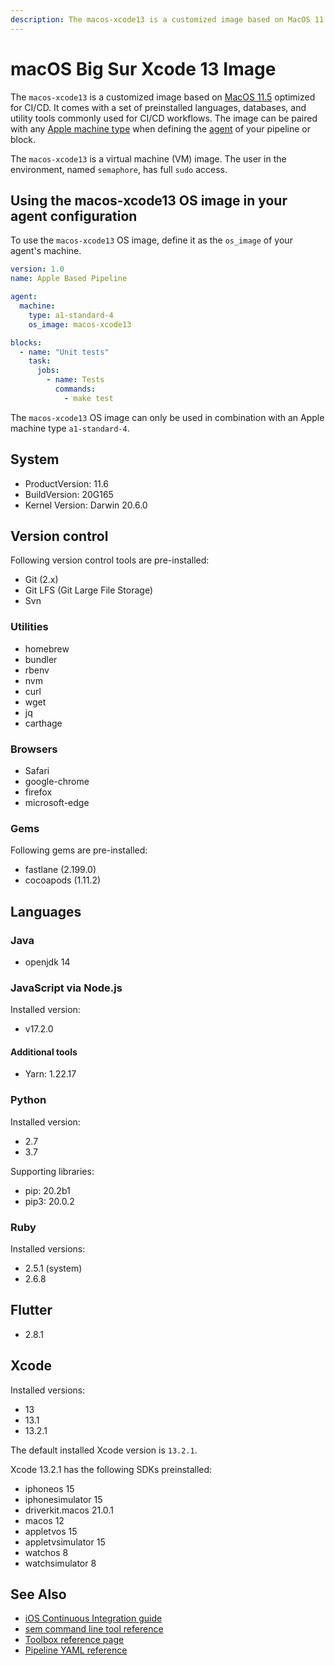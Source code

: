 ```yaml
---
description: The macos-xcode13 is a customized image based on MacOS 11.6 optimized for CI/CD. It is a virtual machine (VM) image and here is how to use it.
---
```


# macOS Big Sur Xcode 13 Image

The `macos-xcode13` is a customized image based on [MacOS 11.5][bigsur-release-notes]
optimized for CI/CD. It comes with a set of preinstalled languages, databases,
and utility tools commonly used for CI/CD workflows. The image can be paired
with any [Apple machine type][machine-types] when defining the [agent][agent]
of your pipeline or block.

The `macos-xcode13` is a virtual machine (VM) image. The user in the environment,
named `semaphore`, has full `sudo` access.

## Using the macos-xcode13 OS image in your agent configuration

To use the `macos-xcode13` OS image, define it as the `os_image` of your agent's
machine.

``` yaml
version: 1.0
name: Apple Based Pipeline

agent:
  machine:
    type: a1-standard-4
    os_image: macos-xcode13

blocks:
  - name: "Unit tests"
    task:
      jobs:
        - name: Tests
          commands:
            - make test
```

The `macos-xcode13` OS image can only be used in combination with an Apple
machine type `a1-standard-4`.

## System

- ProductVersion: 11.6
- BuildVersion: 20G165
- Kernel Version: Darwin 20.6.0

## Version control

Following version control tools are pre-installed:

- Git (2.x)
- Git LFS (Git Large File Storage)
- Svn

### Utilities

- homebrew
- bundler
- rbenv
- nvm
- curl
- wget
- jq
- carthage

### Browsers

- Safari
- google-chrome
- firefox
- microsoft-edge

### Gems

Following gems are pre-installed:

- fastlane (2.199.0)
- cocoapods (1.11.2)

## Languages

### Java

- openjdk 14

### JavaScript via Node.js

Installed version:

- v17.2.0

#### Additional tools

- Yarn: 1.22.17

### Python

Installed version:

- 2.7
- 3.7

Supporting libraries:

- pip: 20.2b1
- pip3: 20.0.2

### Ruby

Installed versions:

- 2.5.1 (system)
- 2.6.8

## Flutter

- 2.8.1

## Xcode

Installed versions:

- 13
- 13.1
- 13.2.1

The default installed Xcode version is `13.2.1`.


Xcode 13.2.1 has the following SDKs preinstalled:

- iphoneos 15
- iphonesimulator 15
- driverkit.macos 21.0.1
- macos 12
- appletvos 15
- appletvsimulator 15
- watchos 8
- watchsimulator 8


## See Also

- [iOS Continuous Integration guide][ios-guide]
- [sem command line tool reference](https://docs.semaphoreci.com/reference/sem-command-line-tool/)
- [Toolbox reference page](https://docs.semaphoreci.com/reference/toolbox-reference/)
- [Pipeline YAML reference](https://docs.semaphoreci.com/reference/pipeline-yaml-reference/)

[bigsur-release-notes]: https://developer.apple.com/documentation/macos-release-notes/macos-big-sur-11_5-release-notes
[machine-types]: https://docs.semaphoreci.com/ci-cd-environment/machine-types/
[beta-form]: https://semaphoreci.com/product/ios
[agent]: https://docs.semaphoreci.com/reference/pipeline-yaml-reference/#agent
[ios-guide]: https://docs.semaphoreci.com/examples/ios-continuous-integration-with-xcode/
